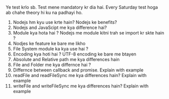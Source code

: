 Ye test krlo sb. Test mene mandatory kr dia hai. Every Saturday test hoga ab chahe theory hi ku na padhayi ho.

1. Nodejs hm kyu use krte hain? Nodejs ke benefits?
2. Nodejs and JavaScipt me kya difference hai?
3. Module kya hota hai ? Nodejs me module kitni trah se import kr skte hain ?
4. Nodjes ke feature ke bare me likho 
5. File System module ka kya use hai ?
6. Encoding kya hoti hai ? UTF-8 encoding ke bare me btayen 
7. Absolute and Relative path me kya differences hain 
8. File and Folder me kya differnce hai ?
9. Differnce between callback and promise. Explain with example
10. readFile and readFileSync me kya differences hain? Explain with example 
11. writeFile and writeFileSync me kya differences hain? Explain with example
